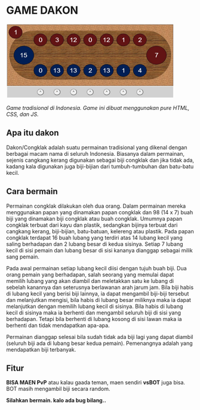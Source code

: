 # GAME DAKON

<img src="assets/dakon.JPG" width="450" height="200">

_Game tradisional di Indonesia. Game ini dibuat menggunakan pure HTML, CSS, dan JS._

## Apa itu dakon

Dakon/Congklak adalah suatu permainan tradisional yang dikenal dengan berbagai macam nama di seluruh Indonesia. Biasanya dalam permainan, sejenis cangkang kerang digunakan sebagai biji congklak dan jika tidak ada, kadang kala digunakan juga biji-bijian dari tumbuh-tumbuhan dan batu-batu kecil.

## Cara bermain

Permainan congklak dilakukan oleh dua orang. Dalam permainan mereka menggunakan papan yang dinamakan papan congklak dan 98 (14 x 7) buah biji yang dinamakan biji congklak atau buah congklak. Umumnya papan congklak terbuat dari kayu dan plastik, sedangkan bijinya terbuat dari cangkang kerang, biji-bijian, batu-batuan, kelereng atau plastik. Pada papan congklak terdapat 16 buah lubang yang terdiri atas 14 lubang kecil yang saling berhadapan dan 2 lubang besar di kedua sisinya. Setiap 7 lubang kecil di sisi pemain dan lubang besar di sisi kananya dianggap sebagai milik sang pemain.

Pada awal permainan setiap lubang kecil diisi dengan tujuh buah biji. Dua orang pemain yang berhadapan, salah seorang yang memulai dapat memilih lubang yang akan diambil dan meletakkan satu ke lubang di sebelah kanannya dan seterusnya berlawanan arah jarum jam. Bila biji habis di lubang kecil yang berisi biji lainnya, ia dapat mengambil biji-biji tersebut dan melanjutkan mengisi, bila habis di lubang besar miliknya maka ia dapat melanjutkan dengan memilih lubang kecil di sisinya. Bila habis di lubang kecil di sisinya maka ia berhenti dan mengambil seluruh biji di sisi yang berhadapan. Tetapi bila berhenti di lubang kosong di sisi lawan maka ia berhenti dan tidak mendapatkan apa-apa.

Permainan dianggap selesai bila sudah tidak ada biji lagi yang dapat diambil (seluruh biji ada di lubang besar kedua pemain). Pemenangnya adalah yang mendapatkan biji terbanyak.

## Fitur

__BISA MAEN PvP__ atau kalau gaada teman, maen sendiri __vsBOT__ juga bisa. BOT masih mengambil biji secara random.

__Silahkan bermain. kalo ada bug bilang..__